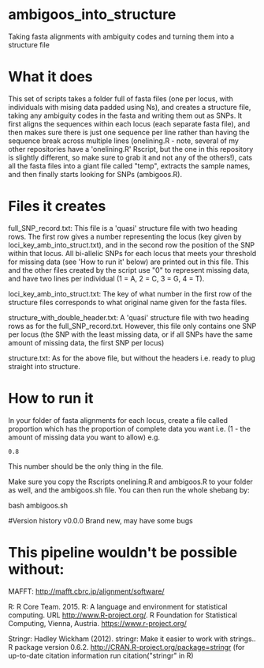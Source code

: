 # ambigoos_into_structure
Taking fasta alignments with ambiguity codes and turning them into a structure file

# What it does
This set of scripts takes a folder full of fasta files (one per locus, with individuals with mising data padded using Ns), and creates a structure file, taking any ambiguity codes in the fasta and writing them out as SNPs. It first aligns the sequences within each locus (each separate fasta file), and then makes sure there is just one sequence per line rather than having the sequence break across multiple lines (onelining.R - note, several of my other repositories have a 'onelining.R' Rscript, but the one in this repository is slightly different, so make sure to grab it and not any of the others!), cats all the fasta files into a giant file called "temp", extracts the sample names, and then finally starts looking for SNPs (ambigoos.R).

# Files it creates
full_SNP_record.txt: This file is a 'quasi' structure file with two heading rows. The first row gives a number representing the locus (key given by loci_key_amb_into_struct.txt), and in the second row the position of the SNP within that locus. All bi-allelic SNPs for each locus that meets your threshold for missing data (see 'How to run it' below) are printed out in this file. This and the other files created by the script use "0" to represent missing data, and have two lines per individual (1 = A, 2 = C, 3 = G, 4 = T).

loci_key_amb_into_struct.txt: The key of what number in the first row of the structure files corresponds to what original name given for the fasta files.

structure_with_double_header.txt: A 'quasi' structure file with two heading rows as for the full_SNP_record.txt. However, this file only contains one SNP per locus (the SNP with the least missing data, or if all SNPs have the same amount of missing data, the first SNP per locus)

structure.txt: As for the above file, but without the headers i.e. ready to plug straight into structure.

# How to run it
In your folder of fasta alignments for each locus, create a file called proportion which has the proportion of complete data you want i.e. (1 - the amount of missing data you want to allow) e.g.
```
0.8
```
This number should be the only thing in the file.

Make sure you copy the Rscripts onelining.R and ambigoos.R to your folder as well, and the ambigoos.sh file. You can then run the whole shebang by:

bash ambigoos.sh

#Version history
v0.0.0 Brand new, may have some bugs

# This pipeline wouldn't be possible without:
MAFFT: http://mafft.cbrc.jp/alignment/software/

R: R Core Team. 2015. R: A language and environment for statistical computing. URL http://www.R-project.org/. R Foundation for Statistical Computing, Vienna, Austria. https://www.r-project.org/

Stringr: Hadley Wickham (2012). stringr: Make it easier to work with strings.. R package version 0.6.2. http://CRAN.R-project.org/package=stringr (for up-to-date citation information run citation("stringr" in R)
